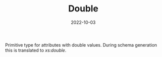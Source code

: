 ﻿---
title: Double
toc: false
type: specs
date: "2022-10-03"
draft: false
specification: VEC
version: 2.0.1
documentType: "Recommendation"
elementType: Class
classes:
  - Double
menu_name: vec-2.0.1
---
<p> Primitive type for attributes with double values. During schema generation this is translated to <i>xs:double</i>.      </p>